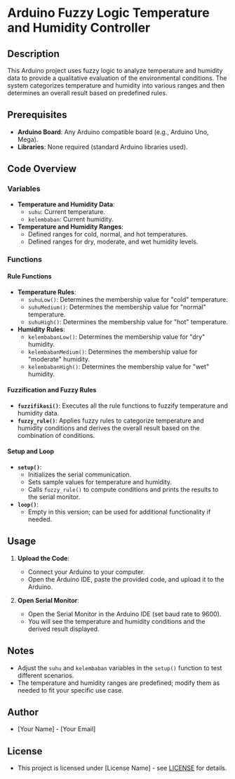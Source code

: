 # Arduino Fuzzy Logic Temperature and Humidity Controller

## Description

This Arduino project uses fuzzy logic to analyze temperature and humidity data to provide a qualitative evaluation of the environmental conditions. The system categorizes temperature and humidity into various ranges and then determines an overall result based on predefined rules.

## Prerequisites

- **Arduino Board**: Any Arduino compatible board (e.g., Arduino Uno, Mega).
- **Libraries**: None required (standard Arduino libraries used).

## Code Overview

### Variables

- **Temperature and Humidity Data**:
  - `suhu`: Current temperature.
  - `kelembaban`: Current humidity.
- **Temperature and Humidity Ranges**:
  - Defined ranges for cold, normal, and hot temperatures.
  - Defined ranges for dry, moderate, and wet humidity levels.

### Functions

#### Rule Functions

- **Temperature Rules**:
  - `suhuLow()`: Determines the membership value for "cold" temperature.
  - `suhuMedium()`: Determines the membership value for "normal" temperature.
  - `suhuHigh()`: Determines the membership value for "hot" temperature.
- **Humidity Rules**:
  - `kelembabanLow()`: Determines the membership value for "dry" humidity.
  - `kelembabanMedium()`: Determines the membership value for "moderate" humidity.
  - `kelembabanHigh()`: Determines the membership value for "wet" humidity.

#### Fuzzification and Fuzzy Rules

- **`fuzzifikasi()`**: Executes all the rule functions to fuzzify temperature and humidity data.
- **`fuzzy_rule()`**: Applies fuzzy rules to categorize temperature and humidity conditions and derives the overall result based on the combination of conditions.

#### Setup and Loop

- **`setup()`**:
  - Initializes the serial communication.
  - Sets sample values for temperature and humidity.
  - Calls `fuzzy_rule()` to compute conditions and prints the results to the serial monitor.
- **`loop()`**:
  - Empty in this version; can be used for additional functionality if needed.

## Usage

1. **Upload the Code**:

   - Connect your Arduino to your computer.
   - Open the Arduino IDE, paste the provided code, and upload it to the Arduino.

2. **Open Serial Monitor**:
   - Open the Serial Monitor in the Arduino IDE (set baud rate to 9600).
   - You will see the temperature and humidity conditions and the derived result displayed.

## Notes

- Adjust the `suhu` and `kelembaban` variables in the `setup()` function to test different scenarios.
- The temperature and humidity ranges are predefined; modify them as needed to fit your specific use case.

## Author

- [Your Name] - [Your Email]

## License

- This project is licensed under [License Name] - see [LICENSE](LICENSE) for details.
